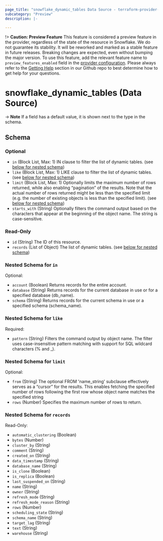 ```yaml
---
page_title: "snowflake_dynamic_tables Data Source - terraform-provider-snowflake"
subcategory: "Preview"
description: |-
  
---
```


!> **Caution: Preview Feature** This feature is considered a preview feature in the provider, regardless of the state of the resource in Snowflake. We do not guarantee its stability. It will be reworked and marked as a stable feature in future releases. Breaking changes are expected, even without bumping the major version. To use this feature, add the relevant feature name to `preview_features_enabled` field in the [provider configuration](https://registry.terraform.io/providers/snowflakedb/snowflake/latest/docs#schema). Please always refer to the [Getting Help](https://github.com/snowflakedb/terraform-provider-snowflake?tab=readme-ov-file#getting-help) section in our Github repo to best determine how to get help for your questions.

# snowflake_dynamic_tables (Data Source)





-> **Note** If a field has a default value, it is shown next to the type in the schema.

<!-- schema generated by tfplugindocs -->
## Schema

### Optional

- `in` (Block List, Max: 1) IN clause to filter the list of dynamic tables. (see [below for nested schema](#nestedblock--in))
- `like` (Block List, Max: 1) LIKE clause to filter the list of dynamic tables. (see [below for nested schema](#nestedblock--like))
- `limit` (Block List, Max: 1) Optionally limits the maximum number of rows returned, while also enabling “pagination” of the results. Note that the actual number of rows returned might be less than the specified limit (e.g. the number of existing objects is less than the specified limit). (see [below for nested schema](#nestedblock--limit))
- `starts_with` (String) Optionally filters the command output based on the characters that appear at the beginning of the object name. The string is case-sensitive.

### Read-Only

- `id` (String) The ID of this resource.
- `records` (List of Object) The list of dynamic tables. (see [below for nested schema](#nestedatt--records))

<a id="nestedblock--in"></a>
### Nested Schema for `in`

Optional:

- `account` (Boolean) Returns records for the entire account.
- `database` (String) Returns records for the current database in use or for a specified database (db_name).
- `schema` (String) Returns records for the current schema in use or a specified schema (schema_name).


<a id="nestedblock--like"></a>
### Nested Schema for `like`

Required:

- `pattern` (String) Filters the command output by object name. The filter uses case-insensitive pattern matching with support for SQL wildcard characters (% and _).


<a id="nestedblock--limit"></a>
### Nested Schema for `limit`

Optional:

- `from` (String) The optional FROM 'name_string' subclause effectively serves as a “cursor” for the results. This enables fetching the specified number of rows following the first row whose object name matches the specified string
- `rows` (Number) Specifies the maximum number of rows to return.


<a id="nestedatt--records"></a>
### Nested Schema for `records`

Read-Only:

- `automatic_clustering` (Boolean)
- `bytes` (Number)
- `cluster_by` (String)
- `comment` (String)
- `created_on` (String)
- `data_timestamp` (String)
- `database_name` (String)
- `is_clone` (Boolean)
- `is_replica` (Boolean)
- `last_suspended_on` (String)
- `name` (String)
- `owner` (String)
- `refresh_mode` (String)
- `refresh_mode_reason` (String)
- `rows` (Number)
- `scheduling_state` (String)
- `schema_name` (String)
- `target_lag` (String)
- `text` (String)
- `warehouse` (String)
